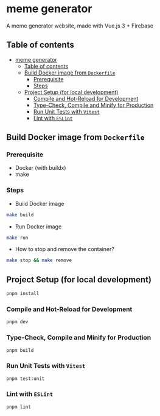 # meme generator

A meme generator website, made with Vue.js 3 + Firebase

## Table of contents

<!--toc:start-->
- [meme generator](#meme-generator)
  - [Table of contents](#table-of-contents)
  - [Build Docker image from `Dockerfile`](#build-docker-image-from-dockerfile)
    - [Prerequisite](#prerequisite)
    - [Steps](#steps)
  - [Project Setup (for local development)](#project-setup-for-local-development)
    - [Compile and Hot-Reload for Development](#compile-and-hot-reload-for-development)
    - [Type-Check, Compile and Minify for Production](#type-check-compile-and-minify-for-production)
    - [Run Unit Tests with `Vitest`](#run-unit-tests-with-vitest)
    - [Lint with `ESLint`](#lint-with-eslint)
<!--toc:end-->

## Build Docker image from `Dockerfile`

### Prerequisite

- Docker (with buildx)
- make

### Steps

- Build Docker image

```sh
make build
```

- Run Docker image

```sh
make run
```

- How to stop and remove the container?

```sh
make stop && make remove
```

## Project Setup (for local development)

```sh
pnpm install
```

### Compile and Hot-Reload for Development

```sh
pnpm dev
```

### Type-Check, Compile and Minify for Production

```sh
pnpm build
```

### Run Unit Tests with `Vitest`

```sh
pnpm test:unit
```

### Lint with `ESLint`

```sh
pnpm lint
```
